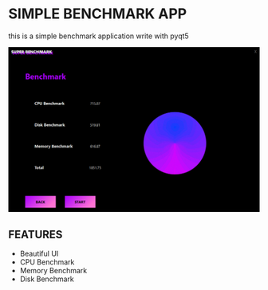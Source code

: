 # SIMPLE BENCHMARK APP 
this is a simple benchmark application write with pyqt5

![sample](/assets/sample.png)

## FEATURES
 - Beautiful UI
 - CPU Benchmark
 - Memory Benchmark
 - Disk Benchmark